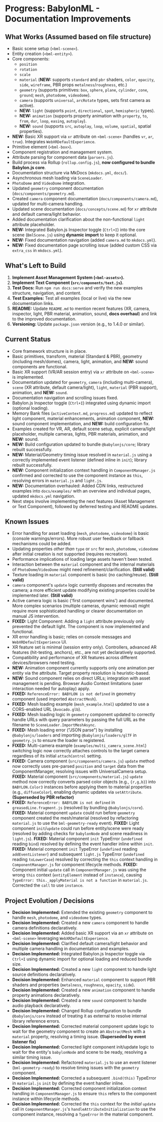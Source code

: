 # Progress: BabylonML - Documentation Improvements

## What Works (Assumed based on file structure)

-   Basic scene setup (`<bml-scene>`).
-   Entity creation (`<bml-entity>`).
-   Core components:
    -   `position`
    -   `rotation`
    -   `scale`
    -   `material` (**NEW:** supports `standard` and `pbr` shaders, `color`, `opacity`, `side`, `wireframe`, PBR props `metalness`/`roughness`, etc.)
    -   `geometry` (supports primitives: `box`, `sphere`, `plane`, `cylinder`, `cone`, `ground`; `mesh`, `photodome`, `videodome`).
    -   `camera` (supports `universal`, `arcRotate` types, sets first camera as active).
    -   **NEW:** `light` (supports `point`, `directional`, `spot`, `hemispheric` types).
    -   **NEW:** `animation` (supports property animation with `property`, `to`, `from`, `dur`, `loop`, `easing`, `autoplay`).
    -   **NEW:** `sound` (supports `src`, `autoplay`, `loop`, `volume`, `spatial`, spatial properties).
-   **NEW:** Basic XR support via `xr` attribute on `<bml-scene>` (handles `vr`, `ar`, `true`). Integrates `WebXRDefaultExperience`.
-   Primitive element (`<bml-box>`).
-   Component registration and management system.
-   Attribute parsing for component data (`parsers.js`).
-   Build process via Rollup (`rollup.config.js`), **now configured to bundle Babylon.js core**.
-   Documentation structure via MkDocs (`mkdocs.yml`, `docs/`).
-   Asynchronous mesh loading via `SceneLoader`.
-   `PhotoDome` and `VideoDome` integration.
-   Updated `geometry` component documentation (`docs/components/geometry.md`).
-   Created `camera` component documentation (`docs/components/camera.md`), updated for multi-camera handling.
-   Updated scene documentation (`docs/concepts/scene.md`) for `xr` attribute and default camera/light behavior.
-   Added documentation clarification about the non-functional `light` attribute placeholder.
-   **NEW:** Integrated Babylon.js Inspector toggle (`Ctrl+I`) into the core scene (`BmlScene.js`) using **dynamic import** to keep it optional.
-   **NEW:** Fixed documentation navigation (added `camera.md` to `mkdocs.yml`).
-   **NEW:** Fixed documentation page scrolling issue (added custom CSS via `extra_css` in `mkdocs.yml`).

## What's Left to Build

1.  **Implement Asset Management System (`<bml-assets>`).**
2.  **Implement Text Component (`src/components/text.js`).**
3.  **Test Docs:** Run `npm run docs:serve` and verify the new examples structure, navigation, and content.
4.  **Test Examples:** Test all examples (local or live) via the new documentation links.
5.  **README:** Update `README.md` to mention recent features (XR, camera, inspector, light, PBR material, animation, sound, **docs overhaul**) and link to the improved documentation.
6.  **Versioning:** Update `package.json` version (e.g., to 1.4.0 or similar).

## Current Status

-   Core framework structure is in place.
-   Basic primitives, transform, material (Standard & PBR), geometry (including mesh/domes), camera, light, animation, and **NEW:** sound components are functional.
-   Basic XR support (VR/AR session entry) via `xr` attribute on `<bml-scene>` is implemented.
-   Documentation updated for `geometry`, `camera` (including multi-camera), `scene` (XR attribute, default camera/light), `light`, `material` (PBR support), animation, and **NEW:** `sound`.
-   Documentation navigation and scrolling issues fixed.
-   Babylon.js Inspector toggle (`Ctrl+I`) integrated using dynamic import (optional loading).
-   Memory Bank files (`activeContext.md`, `progress.md`) updated to reflect light component, material enhancements, animation component, **NEW:** sound component implementation, and **NEW:** build configuration fix.
-   Examples created for VR, AR, default scene setup, explicit camera/light placeholder, multiple cameras, lights, PBR materials, animation, and **NEW:** sound.
-   **NEW:** Build configuration updated to bundle `@babylonjs/core`; library rebuilt successfully.
-   **NEW:** Material/Geometry timing issue resolved in `material.js` using a correctly implemented event listener (defined inline in `init`); library rebuilt successfully.
-   **NEW:** Component initialization context handling in `ComponentManager.js` confirmed and corrected to use the component instance as `this`, resolving errors in `material.js` and `light.js`.
-   **NEW:** Documentation overhauled: Added CDN links, restructured examples into `docs/examples/` with an overview and individual pages, updated `mkdocs.yml` navigation.
-   Next steps involve implementing the next features (Asset Management or Text Component), followed by deferred testing and README updates.

## Known Issues

-   Error handling for asset loading (`mesh`, `photodome`, `videodome`) is basic (console warnings/errors). More robust user feedback or fallback mechanisms could be added.
-   Updating properties *other than* `type` or `src` for `mesh`, `photodome`, `videodome` after initial creation is not supported (requires recreation).
-   Performance implications of loading large assets haven't been tested.
-   Interaction between the `material` component and the internal materials of `PhotoDome`/`VideoDome` might need refinement/clarification. **(Still valid)**
-   Texture loading in `material` component is basic (no caching/reuse). **(Still valid)**
-   `camera` component's `update` logic currently disposes and recreates the camera; a more efficient update modifying existing properties could be implemented later. **(Still valid)**
-   Active camera logic is basic ('first component wins') and documented. More complex scenarios (multiple cameras, dynamic removal) might require more sophisticated handling or clearer documentation on manual JS intervention.
-   **FIXED:** Light Component: Adding a `light` attribute previously only prevented the default light. The component is now implemented and functional.
-   XR error handling is basic; relies on console messages and `WebXRDefaultExperience` UI.
-   XR feature set is minimal (session entry only). Controllers, advanced AR features (hit-testing, anchors), etc., are not yet declaratively supported.
-   Compatibility and performance of XR features across different devices/browsers need testing.
-   **NEW:** Animation component currently supports only one animation per entity via the attribute. Target property resolution is heuristic-based.
-   **NEW:** Sound component relies on direct URLs; integration with asset management is pending. Browser Audio Context limitations (user interaction needed for autoplay) apply.
-   **FIXED:** `ReferenceError: BABYLON is not defined` in geometry component (used imported `AbstractMesh`).
-   **FIXED:** Mesh loading example (`mesh_example.html`) updated to use a CORS-enabled URL (`Avocado.glb`).
-   **FIXED:** Mesh loading logic in `geometry` component updated to correctly handle URLs with query parameters by passing the full URL as the filename to `SceneLoader.ImportMeshAsync`.
-   **FIXED:** Mesh loading error ("JSON parse") by installing `@babylonjs/loaders` and importing `@babylonjs/loaders/glTF` in `geometry.js` to ensure the loader is registered.
-   **FIXED:** Multi-camera example (`examples/multi_camera_scene.html`) switching logic now correctly attaches controls to the target camera regardless of its initial `attachControl` setting.
-   **FIXED:** Camera component (`src/components/camera.js`) `update` method now correctly uses pre-parsed `position` and `target` data from the ComponentManager, resolving issues with UniversalCamera setup.
   **FIXED:** Material component (`src/components/material.js`) `update` method now correctly converts parsed color objects (e.g., `{r,g,b}`) into `BABYLON.Color3` instances before applying them to material properties (e.g., `diffuseColor`), enabling dynamic updates via `setAttribute`. **(Superseded by PBR refactor)**
-   **FIXED:** `ReferenceError: BABYLON is not defined` in `greasedLine.fragment.js` (resolved by bundling `@babylonjs/core`).
   **FIXED:** Material component `update` could run before `geometry` component created the mesh/material (resolved by refactoring `material.js` to use the `bml-geometry-ready` event).
   **FIXED:** Light component `init`/`update` could run before entity/scene were ready (resolved by adding checks for `babylonNode` and scene readiness in `light.js`).
   **FIXED:** Material component `init` TypeError (`undefined` reading `bind`) resolved by defining the event handler inline within `init`.
   **FIXED:** Material component `init` TypeError (`undefined` reading `addEventListener`) and subsequent `light.js` TypeError (`undefined` reading `toLowerCase`) resolved by correcting the `this` context handling in `ComponentManager.js` for component lifecycle methods.
   **FIXED:** Component initial `update` call in `ComponentManager.js` was using the wrong `this` context (`entityElement` instead of `instance`), causing `TypeError: this._applyMaterial is not a function` in `material.js`. Corrected the `call` to use `instance`.

## Project Evolution / Decisions

-   **Decision Implemented:** Extended the existing `geometry` component to handle `mesh`, `photodome`, and `videodome` types.
-   **Decision Implemented:** Created a new `camera` component to handle camera definitions declaratively.
-   **Decision Implemented:** Added basic XR support via an `xr` attribute on `<bml-scene>` leveraging `WebXRDefaultExperience`.
-   **Decision Implemented:** Clarified default camera/light behavior and multiple camera handling in documentation and examples.
-   **Decision Implemented:** Integrated Babylon.js Inspector toggle via `Ctrl+I` using dynamic import for optional loading and reduced bundle size.
-   **Decision Implemented:** Created a new `light` component to handle light source definitions declaratively.
-   **Decision Implemented:** Enhanced `material` component to support PBR shaders and properties (`metalness`, `roughness`, `opacity`, `side`).
-   **Decision Implemented:** Created a new `animation` component to handle property animations declaratively.
-   **Decision Implemented:** Created a new `sound` component to handle audio playback declaratively.
-   **Decision Implemented:** Changed Rollup configuration to bundle `@babylonjs/core` instead of treating it as external to resolve internal library reference errors.
-   **Decision Implemented:** Corrected material component update logic to wait for the geometry component to create an `AbstractMesh` with a `material` property, resolving a timing issue. **(Superseded by event listener fix)**
-   **Decision Implemented:** Corrected light component init/update logic to wait for the entity's `babylonNode` and scene to be ready, resolving a similar timing issue.
-   **Decision Implemented:** Refactored `material.js` to use an event listener (`bml-geometry-ready`) to resolve timing issues with the `geometry` component.
-   **Decision Implemented:** Corrected a subsequent `.bind(this)` TypeError in `material.js` `init` by defining the event handler inline.
-   **Decision Implemented:** Corrected component initialization context handling in `ComponentManager.js` to ensure `this` refers to the component instance within lifecycle methods.
-   **Decision Implemented:** Corrected the `this` context for the *initial* `update` call in `ComponentManager.js`'s `handleAttributeInitialization` to use the component instance, resolving a `TypeError` in the material component.
